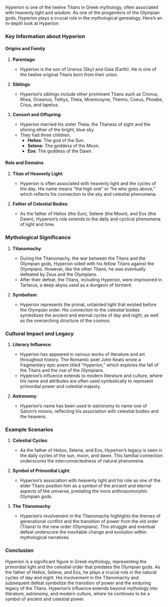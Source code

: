 Hyperion is one of the twelve Titans in Greek mythology, often associated with heavenly light and wisdom. As one of the progenitors of the Olympian gods, Hyperion plays a crucial role in the mythological genealogy. Here’s an in-depth look at Hyperion:

### Key Information about Hyperion

#### Origins and Family
1. **Parentage**:
   - Hyperion is the son of Uranus (Sky) and Gaia (Earth). He is one of the twelve original Titans born from their union.

2. **Siblings**:
   - Hyperion’s siblings include other prominent Titans such as Cronus, Rhea, Oceanus, Tethys, Theia, Mnemosyne, Themis, Coeus, Phoebe, Crius, and Iapetus.

3. **Consort and Offspring**:
   - Hyperion married his sister Theia, the Titaness of sight and the shining ether of the bright, blue sky.
   - They had three children:
     - **Helios**: The god of the Sun.
     - **Selene**: The goddess of the Moon.
     - **Eos**: The goddess of the Dawn.

#### Role and Domains
1. **Titan of Heavenly Light**:
   - Hyperion is often associated with heavenly light and the cycles of the day. His name means “the high one” or “he who goes above,” which reflects his connection to the sky and celestial phenomena.

2. **Father of Celestial Bodies**:
   - As the father of Helios (the Sun), Selene (the Moon), and Eos (the Dawn), Hyperion’s role extends to the daily and cyclical phenomena of light and time.

### Mythological Significance

1. **Titanomachy**:
   - During the Titanomachy, the war between the Titans and the Olympian gods, Hyperion sided with his fellow Titans against the Olympians. However, like the other Titans, he was eventually defeated by Zeus and the Olympians.
   - After their defeat, the Titans, including Hyperion, were imprisoned in Tartarus, a deep abyss used as a dungeon of torment.

2. **Symbolism**:
   - Hyperion represents the primal, untainted light that existed before the Olympian order. His connection to the celestial bodies symbolizes the ancient and eternal cycles of day and night, as well as the overarching structure of the cosmos.

### Cultural Impact and Legacy

1. **Literary Influence**:
   - Hyperion has appeared in various works of literature and art throughout history. The Romantic poet John Keats wrote a fragmentary epic poem titled “Hyperion,” which explores the fall of the Titans and the rise of the Olympians.
   - Hyperion’s influence extends to modern literature and culture, where his name and attributes are often used symbolically to represent primordial power and celestial majesty.

2. **Astronomy**:
   - Hyperion’s name has been used in astronomy to name one of Saturn’s moons, reflecting his association with celestial bodies and the heavens.

### Example Scenarios

1. **Celestial Cycles**:
   - As the father of Helios, Selene, and Eos, Hyperion’s legacy is seen in the daily cycles of the sun, moon, and dawn. This familial connection underscores the interconnectedness of natural phenomena.

2. **Symbol of Primordial Light**:
   - Hyperion’s association with heavenly light and his role as one of the elder Titans position him as a symbol of the ancient and eternal aspects of the universe, predating the more anthropomorphic Olympian gods.

3. **The Titanomachy**:
   - Hyperion’s involvement in the Titanomachy highlights the themes of generational conflict and the transition of power from the old order (Titans) to the new order (Olympians). This struggle and eventual defeat underscore the inevitable change and evolution within mythological narratives.

### Conclusion

Hyperion is a significant figure in Greek mythology, representing the primordial light and the celestial order that predates the Olympian gods. As the father of Helios, Selene, and Eos, he plays a crucial role in the natural cycles of day and night. His involvement in the Titanomachy and subsequent defeat symbolize the transition of power and the enduring legacy of the Titans. Hyperion’s influence extends beyond mythology into literature, astronomy, and modern culture, where he continues to be a symbol of ancient and celestial power.


